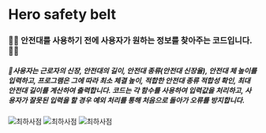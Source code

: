 # Hero safety belt 


### 👷‍♀️ 안전대를 사용하기 전에 사용자가 원하는 정보를 찾아주는 코드입니다. 👷‍♀️
##### 🚨사용자는 근로자의 신장, 안전대의 길이, 안전대 종류(안전대 신장율), 안전대 체 높이를 입력하고, 프로그램은 그에 따라 최소 체결 높이, 적합한 안전대 종류 적합성 확인, 최대 안전대 길이를 계산하여 출력합니다. 코드는 각 함수를 사용하여 입력값을 처리하고, 사용자가 잘못된 입력을 할 경우 예외 처리를 통해 처음으로 돌아가 오류를 방지합니다.



![최하사점](https://github.com/user-attachments/assets/d3fa36ed-5e2e-487c-a4dd-fad46ce59322)
![최하사점](https://github.com/user-attachments/assets/d3fa36ed-5e2e-487c-a4dd-fad46ce59322)
![최하사점](https://github.com/user-attachments/assets/d3fa36ed-5e2e-487c-a4dd-fad46ce59322)
